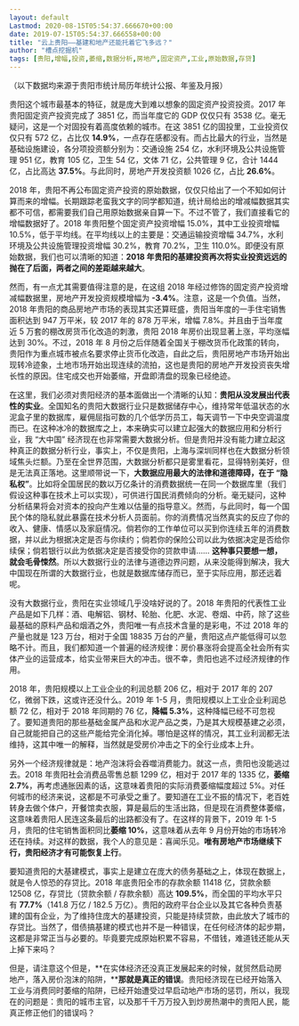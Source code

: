 ```yaml
---
layout: default
Lastmod: 2020-08-15T05:54:37.666670+00:00
date: 2019-07-15T05:54:37.666558+00:00
title: "云上贵阳——基建和地产还能托着它飞多远？"
author: "槽点挖掘机"
tags: [贵阳,增幅,投资,萎缩,数据分析,房地产,固定资产,工业,原始数据,存贷]
---
```



（以下数据均来源于贵阳市统计局历年统计公报、年鉴及月报）

贵阳这个城市最基本的特征，就是庞大到难以想象的固定资产投资投资。2017 年贵阳固定资产投资完成了 3851 亿，而当年度它的 GDP 仅仅只有 3538 亿。毫无疑问，这是一个对固投有着高度依赖的城市。在这 3851 亿的固投里，工业投资仅仅只有 572 亿，占比仅 **14.9%**，一点存在感都没有。而占比最大的行业，当然是基础设施建设，各分项投资额分别为：交通设施 254 亿，水利环境及公共设施管理 951 亿，教育 105 亿，卫生 54 亿，文体 71 亿，公共管理 9 亿，合计 1444 亿，占比高达 **37.5%**。与此同时，房地产开发投资额 1026 亿，占比 **26.6%**。

2018 年，贵阳不再公布固定资产投资的原始数据，仅仅只给出了一个不知如何计算而来的增幅。长期跟踪老蛮我文字的同学都知道，统计局给出的增减幅数据其实都不可信，都需要我们自己用原始数据亲自算一下。不过不管了，我们直接看它的增幅数据好了。2018 年贵阳整个固定资产投资增幅 15.0%，其中工业投资增幅 10.5%，低于平均线。在平均线以上的主要是：交通运输投资增幅 34.7%，水利环境及公共设施管理投资增幅 30.2%，教育 70.2%，卫生 110.0%。即便没有原始数据，我们也可以清晰的知道：**2018 年贵阳的基建投资再次将实业投资远远的抛在了后面，两者之间的差距越来越大**。

然而，有一点尤其需要值得注意的是，在这组 2018 年经过修饰的固定资产投资增减幅数据里，房地产开发投资规模增幅为 **-3.4%**。注意，这是一个负值。当然，2018 年贵阳的商品房地产市场的表现其实还算旺盛，贵阳当年度的一手住宅销售面积达到 947 万平米，较 2017 年的 878 万平米，增幅 7.8%。并且由于当年度近 5 万套的棚改房货币化改造的刺激，贵阳 2018 年房价出现显著上涨，平均涨幅达到 30%。不过，2018 年 8 月份之后伴随着全国关于棚改货币化政策的转向，贵阳作为重点城市被点名要求停止货币化改造，自此之后，贵阳房地产市场开始出现转冷迹象，土地市场开始出现连续的流拍，这也是贵阳的房地产开发投资丧失增长性的原因。住宅成交也开始萎缩，开盘即清盘的现象已经绝迹。

在这里，我们必须对贵阳经济的基本面做出一个清晰的认知：**贵阳从没发展出代表性的实业**。全国知名的贵阳大数据行业只是数据储存中心，维持常年低温状态的水泥盒子里的数据库，雇佣屈指可数的几个低学历员工，每天调节一下中央空调温度而已。在这种冰冷的数据库之上，本来确实可以建立起强大的数据应用和分析行业，我 “大中国” 经济现在也非常需要大数据分析。但是贵阳并没有能力建立起这种真正的数据分析行业，事实上，不仅是贵阳，上海与深圳同样也在大数据分析领域焦头烂额。乃至在全世界范围，大数据分析都只是雾里看花，显得特别美好，但是无法真正落地。这里顺带说一下，**大数据应用最大的法律和道德障碍，在于 “隐私权”**。比如将全国居民的数以万亿条计的消费数据统一在同一个数据库里（我们假设这种事在技术上可以实现），可供进行国民消费倾向的分析。毫无疑问，这种分析结果将会对资本的投向产生难以估量的指导意义。然而，与此同时，每一个国民个体的隐私就此暴露在技术分析人员面前。你的消费情况当然真实的反应了你的收入、健康、情感以及家庭情况。倘若你的工作单位可以买到你连续五年的消费数据，并以此为根据决定是否与你续约；倘若你的保险公司以此为依据决定是否给你续保；倘若银行以此为依据决定是否接受你的贷款申请…… **这种事只要想一想，就会毛骨悚然**。所以大数据行业的法律与道德边界问题，从来没能得到解决，我大中国现在所谓的大数据行业，也就是数据库储存而已，至于实际应用，那还远着呢。

没有大数据行业，贵阳在实业领域几乎没啥好说的了。2018 年贵阳的代表性工业产品是如下几样：酒、电解铝、钢材、轮胎、化肥、水泥、卷烟、中药，除了这些最基础的原料产品和烟酒之外，贵阳唯一有点技术含量的是彩电，不过 2018 年的产量也就是 123 万台，相对于全国 18835 万台的产量，贵阳这点产能低得可以忽略不计。而且，我们都知道一个普遍的经济规律：房价暴涨将会提高全社会所有实体产业的运营成本，给实业带来巨大的冲击。很不幸，贵阳也逃不过经济规律的作用。

2018 年，贵阳规模以上工业企业的利润总额 206 亿，相对于 2017 年的 207 亿，微弱下跌，这或许还没什么。2019 年 1-5 月，贵阳规模以上工业企业利润总额 72 亿，相对于 2018 年同期的 76 亿，**降幅 5.3%**，这种降幅已经不可忽视了。要知道贵阳的那些基础金属产品和水泥产品之类，乃是其大规模基建之必须，自己就能把自己的这些产能给完全消化掉。哪怕是这样的情况，其工业利润都无法维持，这其中唯一的解释，当然就是受房价冲击之下的全行业成本上升。

另外一个经济规律就是：地产泡沫将会吞噬消费能力。就这一点，贵阳也没能逃过去。2018 年贵阳社会消费品零售总额 1299 亿，相对于 2017 年的 1335 亿，**萎缩 2.7%**，再考虑通胀因素的话，这意味着贵阳的实际消费萎缩幅度超过 5%。对任何城市的经济来说，这都是不可承受之重了。要知道在工业不振的情况下，老百姓转身去做个体户，开餐馆卖衣服，算是最后的生活出路，但是现在消费整体萎缩，这意味着贵阳人民连这条最后的出路都没有了。在这样的背景下，2019 年 1-5 月，贵阳的住宅销售面积同比**萎缩 10%**，这意味着从去年 9 月份开始的市场转冷还在持续。对这样的数据，我个人的意见是：喜闻乐见。**唯有房地产市场继续下行，贵阳经济才有可能恢复上行**。

要知道贵阳的大基建模式，事实上是建立在庞大的债务基础之上，体现在数据上，就是令人惊恐的存贷比。2018 年底贵阳全市的存款余额 11418 亿，贷款余额 12508 亿，存贷比（贷款余额 / 存款余额）高达 **109.5%**，而全国的平均水平只有 **77.7%**（141.8 万亿 / 182.5 万亿）。贵阳的政府平台企业以及其它各种负责基建的国有企业，为了维持住庞大的基建投资，只能是持续贷款，由此放大了城市的存贷比。当然了，借债搞基建的模式也并不是一种错误，在任何经济体的起步期，这都是非常正当与必要的。毕竟要完成原始积累不容易，不借钱，难道钱还能从天上掉下来吗？

但是，请注意这个但是，**在实体经济还没真正发展起来的时候，就贸然启动房地产，落入房价泡沫的陷阱，****那就是真正的错误**。贵阳经济现在已经开始落入工业与消费同时萎缩的陷阱，已经开始遭受过早启动地产市场的惩罚，所以，我现在的问题是：贵阳的城市主官，以及那千千万万投入到炒房热潮中的贵阳人民，能真正修正他们的错误吗？
